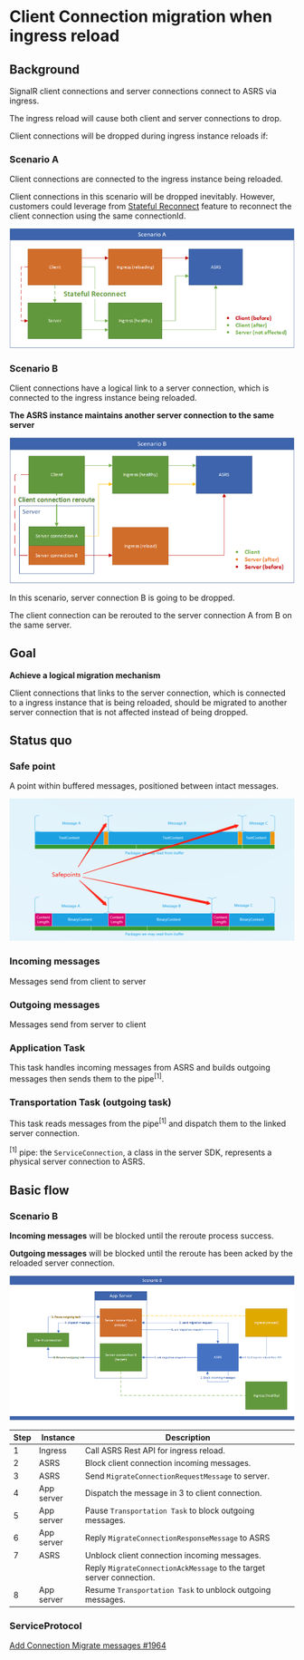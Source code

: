 # Client Connection migration when ingress reload

## Background

SignalR client connections and server connections connect to ASRS via ingress.

The ingress reload will cause both client and server connections to drop.

Client connections will be dropped during ingress instance reloads if:

### Scenario A

Client connections are connected to the ingress instance being reloaded.

Client connections in this scenario will be dropped inevitably. However, customers could leverage from [Stateful Reconnect]() feature to reconnect the client connection using the same connectionId.

![image](./client-connection-migration/scenario_a.png)

### Scenario B

Client connections have a logical link to a server connection, which is connected to the ingress instance being reloaded.

**The ASRS instance maintains another server connection to the same server**

![image](./client-connection-migration/scenario_b.png)

In this scenario, server connection B is going to be dropped.

The client connection can be rerouted to the server connection A from B on the same server.

## Goal

**Achieve a logical migration mechanism**

Client connections that links to the server connection, which is connected to a ingress instance that is being reloaded, should be migrated to another server connection that is not affected instead of being dropped.

## Status quo

### Safe point

A point within buffered messages, positioned between intact messages.

![image](./server-connection-migration/safepoints.png)

### Incoming messages

Messages send from client to server

### Outgoing messages

Messages send from server to client

### Application Task

This task handles incoming messages from ASRS and builds outgoing messages then sends them to the pipe<sup>[1]</sup>.

### Transportation Task (outgoing task)

This task reads messages from the pipe<sup>[1]</sup> and dispatch them to the linked server connection.

<sup>[1]</sup> pipe: the `ServiceConnection`, a class in the server SDK, represents a physical server connection to ASRS.

## Basic flow

### Scenario B

**Incoming messages** will be blocked until the reroute process success.

**Outgoing messages** will be blocked until the reroute has been acked by the reloaded server connection.

![image](./client-connection-migration/process_scenario_b.png)

| Step | Instance   | Description                                                                  |
| ---- | ---------- | ---------------------------------------------------------------------------- |
| 1    | Ingress    | Call ASRS Rest API for ingress reload.                                       |
| 2    | ASRS       | Block client connection incoming messages. |
| 3    | ASRS       | Send `MigrateConnectionRequestMessage` to server.                            |
| 4    | App server | Dispatch the message in 3 to client connection.                              |
| 5    | App server | Pause `Transportation Task` to block outgoing messages.                      |
| 6    | App server | Reply `MigrateConnectionResponseMessage` to ASRS                             |
| 7    | ASRS       | Unblock client connection incoming messages.       |
|      |            | Reply `MigrateConnectionAckMessage` to the target server connection.                                                   |
| 8    | App server | Resume `Transportation Task` to unblock outgoing messages.                  |

### ServiceProtocol

[Add Connection Migrate messages #1964](https://github.com/Azure/azure-signalr/pull/1964)